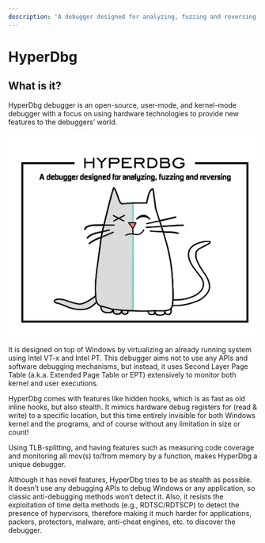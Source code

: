```yaml
---
description: 'A debugger designed for analyzing, fuzzing and reversing'
---
```


# HyperDbg

## What is it?

HyperDbg debugger is an open-source, user-mode, and kernel-mode debugger with a focus on using hardware technologies to provide new features to the debuggers’ world.

![](.gitbook/assets/artboard-2.png)

It is designed on top of Windows by virtualizing an already running system using Intel VT-x and Intel PT. This debugger aims not to use any APIs and software debugging mechanisms, but instead, it uses Second Layer Page Table \(a.k.a. Extended Page Table or EPT\) extensively to monitor both kernel and user executions.

HyperDbg comes with features like hidden hooks, which is as fast as old inline hooks, but also stealth. It mimics hardware debug registers for \(read & write\) to a specific location, but this time entirely invisible for both Windows kernel and the programs, and of course without any limitation in size or count!

Using TLB-splitting, and having features such as measuring code coverage and monitoring all mov\(s\) to/from memory by a function, makes HyperDbg a unique debugger.

Although it has novel features, HyperDbg tries to be as stealth as possible. It doesn’t use any debugging APIs to debug Windows or any application, so classic anti-debugging methods won’t detect it. Also, it resists the exploitation of time delta methods \(e.g., RDTSC/RDTSCP\) to detect the presence of hypervisors, therefore making it much harder for applications, packers, protectors, malware, anti-cheat engines, etc. to discover the debugger.

